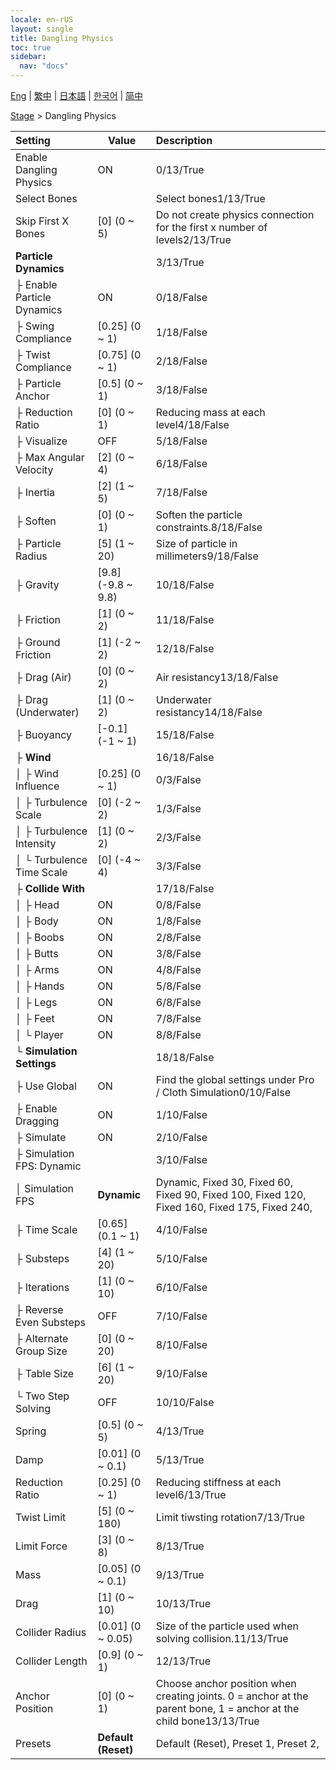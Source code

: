 ```yaml
---
locale: en-rUS
layout: single
title: Dangling Physics
toc: true
sidebar:
  nav: "docs"
---
```

[Eng](/dancexr/menu/2025.4/stage/cloth_physics) | [繁中](/tw/dancexr/menu/2025.4/stage/cloth_physics) | [日本語](/jp/dancexr/menu/2025.4/stage/cloth_physics) | [한국어](/kr/dancexr/menu/2025.4/stage/cloth_physics) | [简中](/zh/dancexr/menu/2025.4/stage/cloth_physics)

[Stage](../menu#Stage) > Dangling Physics



| Setting | Value | Description |
| :--- | --- | :--- |
| Enable Dangling Physics | ON | 0/13/True
| Select Bones || Select bones1/13/True
| Skip First X Bones | [0] (0 ~ 5) | Do not create physics connection for the first x number of levels2/13/True
| **Particle Dynamics** | | 3/13/True
| ├ Enable Particle Dynamics | ON | 0/18/False
| ├ Swing Compliance | [0.25] (0 ~ 1) | 1/18/False
| ├ Twist Compliance | [0.75] (0 ~ 1) | 2/18/False
| ├ Particle Anchor | [0.5] (0 ~ 1) | 3/18/False
| ├ Reduction Ratio | [0] (0 ~ 1) | Reducing mass at each level4/18/False
| ├ Visualize | OFF | 5/18/False
| ├ Max Angular Velocity | [2] (0 ~ 4) | 6/18/False
| ├ Inertia | [2] (1 ~ 5) | 7/18/False
| ├ Soften | [0] (0 ~ 1) | Soften the particle constraints.8/18/False
| ├ Particle Radius | [5] (1 ~ 20) | Size of particle in millimeters9/18/False
| ├ Gravity | [9.8] (-9.8 ~ 9.8) | 10/18/False
| ├ Friction | [1] (0 ~ 2) | 11/18/False
| ├ Ground Friction | [1] (-2 ~ 2) | 12/18/False
| ├ Drag (Air) | [0] (0 ~ 2) | Air resistancy13/18/False
| ├ Drag (Underwater) | [1] (0 ~ 2) | Underwater resistancy14/18/False
| ├ Buoyancy | [-0.1] (-1 ~ 1) | 15/18/False
| ├ **Wind** | | 16/18/False
| │ ├ Wind Influence | [0.25] (0 ~ 1) | 0/3/False
| │ ├ Turbulence Scale | [0] (-2 ~ 2) | 1/3/False
| │ ├ Turbulence Intensity | [1] (0 ~ 2) | 2/3/False
| │ └ Turbulence Time Scale | [0] (-4 ~ 4) | 3/3/False
| ├ **Collide With** | | 17/18/False
| │ ├ Head | ON | 0/8/False
| │ ├ Body | ON | 1/8/False
| │ ├ Boobs | ON | 2/8/False
| │ ├ Butts | ON | 3/8/False
| │ ├ Arms | ON | 4/8/False
| │ ├ Hands | ON | 5/8/False
| │ ├ Legs | ON | 6/8/False
| │ ├ Feet | ON | 7/8/False
| │ └ Player | ON | 8/8/False
| └ **Simulation Settings** | | 18/18/False
|   ├ Use Global | ON | Find the global settings under Pro / Cloth Simulation0/10/False
|   ├ Enable Dragging | ON | 1/10/False
|   ├ Simulate | ON | 2/10/False
|   ├ Simulation FPS: Dynamic || 3/10/False
|   │ Simulation FPS | **Dynamic** | Dynamic, Fixed 30, Fixed 60, Fixed 90, Fixed 100, Fixed 120, Fixed 160, Fixed 175, Fixed 240,  |
|   ├ Time Scale | [0.65] (0.1 ~ 1) | 4/10/False
|   ├ Substeps | [4] (1 ~ 20) | 5/10/False
|   ├ Iterations | [1] (0 ~ 10) | 6/10/False
|   ├ Reverse Even Substeps | OFF | 7/10/False
|   ├ Alternate Group Size | [0] (0 ~ 20) | 8/10/False
|   ├ Table Size | [6] (1 ~ 20) | 9/10/False
|   └ Two Step Solving | OFF | 10/10/False
| Spring | [0.5] (0 ~ 5) | 4/13/True
| Damp | [0.01] (0 ~ 0.1) | 5/13/True
| Reduction Ratio | [0.25] (0 ~ 1) | Reducing stiffness at each level6/13/True
| Twist Limit | [5] (0 ~ 180) | Limit tiwsting rotation7/13/True
| Limit Force | [3] (0 ~ 8) | 8/13/True
| Mass | [0.05] (0 ~ 0.1) | 9/13/True
| Drag | [1] (0 ~ 10) | 10/13/True
| Collider Radius | [0.01] (0 ~ 0.05) | Size of the particle used when solving collision.11/13/True
| Collider Length | [0.9] (0 ~ 1) | 12/13/True
| Anchor Position | [0] (0 ~ 1) | Choose anchor position when creating joints. 0 = anchor at the parent bone, 1 = anchor at the child bone13/13/True
| Presets | **Default (Reset)** | Default (Reset), Preset 1, Preset 2,  |
